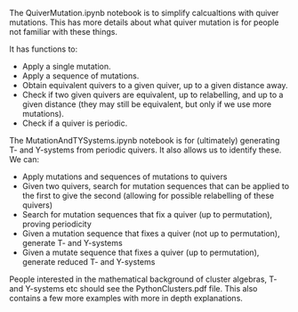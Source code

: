 The QuiverMutation.ipynb notebook is to simplify calcualtions with quiver mutations. This has more details about what quiver mutation is for people not familiar with these things.

It has functions to:

* Apply a single mutation.
* Apply a sequence of mutations.
* Obtain equivalent quivers to a given quiver, up to a given distance away.
* Check if two given quivers are equivalent, up to relabelling, and up to a given distance (they may still be equivalent, but only if we use more mutations).
* Check if a quiver is periodic.


The MutationAndTYSystems.ipynb notebook is for (ultimately) generating T- and Y-systems from periodic quivers. It also allows us to identify these. We can:

* Apply mutations and sequences of mutations to quivers
* Given two quivers, search for mutation sequences that can be applied to the first to give the second (allowing for possible relabelling of these quivers)
* Search for mutation sequences that fix a quiver (up to permutation), proving periodicity
* Given a mutation sequence that fixes a quiver (not up to permutation), generate T- and Y-systems
* Given a mutate sequence that fixes a quiver (up to permutation), generate reduced T- and Y-systems

People interested in the mathematical background of cluster algebras, T- and Y-systems etc should see the PythonClusters.pdf file. This also contains a few more examples with more in depth explanations.
